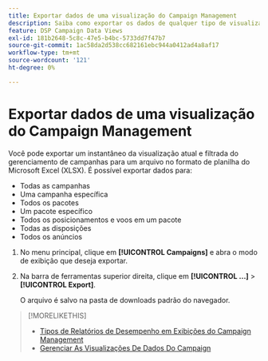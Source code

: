 ```yaml
---
title: Exportar dados de uma visualização do Campaign Management
description: Saiba como exportar os dados de qualquer tipo de visualização de gerenciamento de campanha para um arquivo de planilha.
feature: DSP Campaign Data Views
exl-id: 181b2648-5c8c-47e5-b4bc-5733dd7f47b7
source-git-commit: 1ac58da2d538cc682161ebc944a0412ad4a8af17
workflow-type: tm+mt
source-wordcount: '121'
ht-degree: 0%

---
```


# Exportar dados de uma visualização do Campaign Management

Você pode exportar um instantâneo da visualização atual e filtrada do gerenciamento de campanhas para um arquivo no formato de planilha do Microsoft Excel (XLSX). É possível exportar dados para:

* Todas as campanhas
* Uma campanha específica
* Todos os pacotes
* Um pacote específico
* Todos os posicionamentos e voos em um pacote
* Todas as disposições
* Todos os anúncios

1. No menu principal, clique em **[!UICONTROL Campaigns]** e abra o modo de exibição que deseja exportar.

1. Na barra de ferramentas superior direita, clique em **[!UICONTROL ...]** > **[!UICONTROL Export]**.

   O arquivo é salvo na pasta de downloads padrão do navegador.

>[!MORELIKETHIS]
>
>* [Tipos de Relatórios de Desempenho em Exibições do Campaign Management](campaign-reports-about.md)
>* [Gerenciar As Visualizações De Dados Do Campaign](/help/dsp/campaign-management/reports/campaign-data-views-manage.md)
